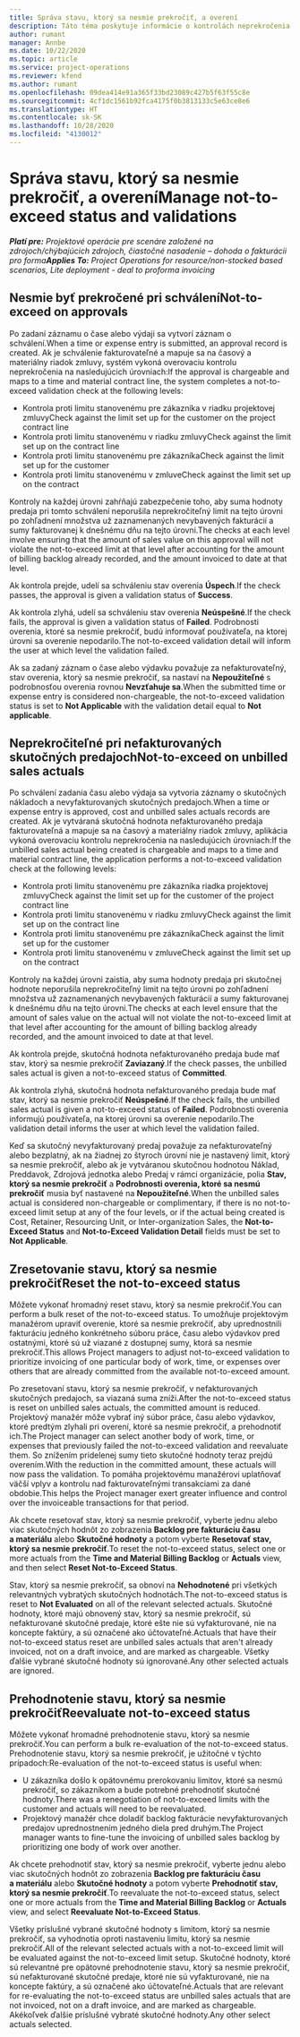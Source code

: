 ```yaml
---
title: Správa stavu, ktorý sa nesmie prekročiť, a overení
description: Táto téma poskytuje informácie o kontrolách neprekročenia limitu vykonávaných v aplikácii Project Operations.
author: rumant
manager: Annbe
ms.date: 10/22/2020
ms.topic: article
ms.service: project-operations
ms.reviewer: kfend
ms.author: rumant
ms.openlocfilehash: 09dea414e91a365f33bd23089c427b5f63f55c8e
ms.sourcegitcommit: 4cf1dc1561b92fca4175f0b3813133c5e63ce8e6
ms.translationtype: HT
ms.contentlocale: sk-SK
ms.lasthandoff: 10/28/2020
ms.locfileid: "4130012"
---
```

# <a name="manage-not-to-exceed-status-and-validations"></a><span data-ttu-id="90a86-103">Správa stavu, ktorý sa nesmie prekročiť, a overení</span><span class="sxs-lookup"><span data-stu-id="90a86-103">Manage not-to-exceed status and validations</span></span> 

<span data-ttu-id="90a86-104">_**Platí pre:** Projektové operácie pre scenáre založené na zdrojoch/chýbajúcich zdrojoch, čiastočné nasadenie – dohoda o fakturácii pro forma_</span><span class="sxs-lookup"><span data-stu-id="90a86-104">_**Applies To:** Project Operations for resource/non-stocked based scenarios, Lite deployment - deal to proforma invoicing_</span></span>

## <a name="not-to-exceed-on-approvals"></a><span data-ttu-id="90a86-105">Nesmie byť prekročené pri schválení</span><span class="sxs-lookup"><span data-stu-id="90a86-105">Not-to-exceed on approvals</span></span>

<span data-ttu-id="90a86-106">Po zadaní záznamu o čase alebo výdaji sa vytvorí záznam o schválení.</span><span class="sxs-lookup"><span data-stu-id="90a86-106">When a time or expense entry is submitted, an approval record is created.</span></span> <span data-ttu-id="90a86-107">Ak je schválenie fakturovateľné a mapuje sa na časový a materiálny riadok zmluvy, systém vykoná overovaciu kontrolu neprekročenia na nasledujúcich úrovniach:</span><span class="sxs-lookup"><span data-stu-id="90a86-107">If the approval is chargeable and maps to a time and material contract line, the system completes a not-to-exceed validation check at the following levels:</span></span>

  - <span data-ttu-id="90a86-108">Kontrola proti limitu stanovenému pre zákazníka v riadku projektovej zmluvy</span><span class="sxs-lookup"><span data-stu-id="90a86-108">Check against the limit set up for the customer on the project contract line</span></span>
  - <span data-ttu-id="90a86-109">Kontrola proti limitu stanovenému v riadku zmluvy</span><span class="sxs-lookup"><span data-stu-id="90a86-109">Check against the limit set up on the contract line</span></span>
  - <span data-ttu-id="90a86-110">Kontrola proti limitu stanovenému pre zákazníka</span><span class="sxs-lookup"><span data-stu-id="90a86-110">Check against the limit set up for the customer</span></span>
  - <span data-ttu-id="90a86-111">Kontrola proti limitu stanovenému v zmluve</span><span class="sxs-lookup"><span data-stu-id="90a86-111">Check against the limit set up on the contract</span></span>

<span data-ttu-id="90a86-112">Kontroly na každej úrovni zahŕňajú zabezpečenie toho, aby suma hodnoty predaja pri tomto schválení neporušila neprekročiteľný limit na tejto úrovni po zohľadnení množstva už zaznamenaných nevybavených fakturácií a sumy fakturovanej k dnešnému dňu na tejto úrovni.</span><span class="sxs-lookup"><span data-stu-id="90a86-112">The checks at each level involve ensuring that the amount of sales value on this approval will not violate the not-to-exceed limit at that level after accounting for the amount of billing backlog already recorded, and the amount invoiced to date at that level.</span></span>

<span data-ttu-id="90a86-113">Ak kontrola prejde, udelí sa schváleniu stav overenia **Úspech**.</span><span class="sxs-lookup"><span data-stu-id="90a86-113">If the check passes, the approval is given a validation status of **Success**.</span></span>

<span data-ttu-id="90a86-114">Ak kontrola zlyhá, udelí sa schváleniu stav overenia **Neúspešné**.</span><span class="sxs-lookup"><span data-stu-id="90a86-114">If the check fails, the approval is given a validation status of **Failed**.</span></span> <span data-ttu-id="90a86-115">Podrobnosti overenia, ktoré sa nesmie prekročiť, budú informovať používateľa, na ktorej úrovni sa overenie nepodarilo.</span><span class="sxs-lookup"><span data-stu-id="90a86-115">The not-to-exceed validation detail will inform the user at which level the validation failed.</span></span>

<span data-ttu-id="90a86-116">Ak sa zadaný záznam o čase alebo výdavku považuje za nefakturovateľný, stav overenia, ktorý sa nesmie prekročiť, sa nastaví na **Nepoužiteľné** s podrobnosťou overenia rovnou **Nevzťahuje sa**.</span><span class="sxs-lookup"><span data-stu-id="90a86-116">When the submitted time or expense entry is considered non-chargeable, the not-to-exceed validation status is set to **Not Applicable** with the validation detail equal to **Not applicable**.</span></span>

## <a name="not-to-exceed-on-unbilled-sales-actuals"></a><span data-ttu-id="90a86-117">Neprekročiteľné pri nefakturovaných skutočných predajoch</span><span class="sxs-lookup"><span data-stu-id="90a86-117">Not-to-exceed on unbilled sales actuals</span></span>

<span data-ttu-id="90a86-118">Po schválení zadania času alebo výdaja sa vytvoria záznamy o skutočných nákladoch a nevyfakturovaných skutočných predajoch.</span><span class="sxs-lookup"><span data-stu-id="90a86-118">When a time or expense entry is approved, cost and unbilled sales actuals records are created.</span></span> <span data-ttu-id="90a86-119">Ak je vytváraná skutočná hodnota nefakturovaného predaja fakturovateľná a mapuje sa na časový a materiálny riadok zmluvy, aplikácia vykoná overovaciu kontrolu neprekročenia na nasledujúcich úrovniach:</span><span class="sxs-lookup"><span data-stu-id="90a86-119">If the unbilled sales actual being created is chargeable and maps to a time and material contract line, the application performs a not-to-exceed validation check at the following levels:</span></span>

  - <span data-ttu-id="90a86-120">Kontrola proti limitu stanovenému pre zákazníka riadka projektovej zmluvy</span><span class="sxs-lookup"><span data-stu-id="90a86-120">Check against the limit set up for the customer of the project contract line</span></span>
  - <span data-ttu-id="90a86-121">Kontrola proti limitu stanovenému v riadku zmluvy</span><span class="sxs-lookup"><span data-stu-id="90a86-121">Check against the limit set up on the contract line</span></span>
  - <span data-ttu-id="90a86-122">Kontrola proti limitu stanovenému pre zákazníka</span><span class="sxs-lookup"><span data-stu-id="90a86-122">Check against the limit set up for the customer</span></span>
  - <span data-ttu-id="90a86-123">Kontrola proti limitu stanovenému v zmluve</span><span class="sxs-lookup"><span data-stu-id="90a86-123">Check against the limit set up on the contract</span></span>

<span data-ttu-id="90a86-124">Kontroly na každej úrovni zaistia, aby suma hodnoty predaja pri skutočnej hodnote neporušila neprekročiteľný limit na tejto úrovni po zohľadnení množstva už zaznamenaných nevybavených fakturácií a sumy fakturovanej k dnešnému dňu na tejto úrovni.</span><span class="sxs-lookup"><span data-stu-id="90a86-124">The checks at each level ensure that the amount of sales value on the actual will not violate the not-to-exceed limit at that level after accounting for the amount of billing backlog already recorded, and the amount invoiced to date at that level.</span></span>

<span data-ttu-id="90a86-125">Ak kontrola prejde, skutočná hodnota nefakturovaného predaja bude mať stav, ktorý sa nesmie prekročiť **Zaviazaný**.</span><span class="sxs-lookup"><span data-stu-id="90a86-125">If the check passes, the unbilled sales actual is given a not-to-exceed status of **Committed**.</span></span>

<span data-ttu-id="90a86-126">Ak kontrola zlyhá, skutočná hodnota nefakturovaného predaja bude mať stav, ktorý sa nesmie prekročiť **Neúspešné**.</span><span class="sxs-lookup"><span data-stu-id="90a86-126">If the check fails, the unbilled sales actual is given a not-to-exceed status of **Failed**.</span></span> <span data-ttu-id="90a86-127">Podrobnosti overenia informujú používateľa, na ktorej úrovni sa overenie nepodarilo.</span><span class="sxs-lookup"><span data-stu-id="90a86-127">The validation detail informs the user at which level the validation failed.</span></span>

<span data-ttu-id="90a86-128">Keď sa skutočný nevyfakturovaný predaj považuje za nefakturovateľný alebo bezplatný, ak na žiadnej zo štyroch úrovní nie je nastavený limit, ktorý sa nesmie prekročiť, alebo ak je vytváranou skutočnou hodnotou Náklad, Preddavok, Zdrojová jednotka alebo Predaj v rámci organizácie, polia **Stav, ktorý sa nesmie prekročiť** a **Podrobnosti overenia, ktoré sa nesmú prekročiť** musia byť nastavené na **Nepoužiteľné**.</span><span class="sxs-lookup"><span data-stu-id="90a86-128">When the unbilled sales actual is considered non-chargeable or complimentary, if there is no not-to-exceed limit setup at any of the four levels, or if the actual being created is Cost, Retainer, Resourcing Unit, or Inter-organization Sales, the **Not-to-Exceed Status** and **Not-to-Exceed Validation Detail** fields must be set to **Not Applicable**.</span></span>

## <a name="reset-the-not-to-exceed-status"></a><span data-ttu-id="90a86-129">Zresetovanie stavu, ktorý sa nesmie prekročiť</span><span class="sxs-lookup"><span data-stu-id="90a86-129">Reset the not-to-exceed status</span></span>

<span data-ttu-id="90a86-130">Môžete vykonať hromadný reset stavu, ktorý sa nesmie prekročiť.</span><span class="sxs-lookup"><span data-stu-id="90a86-130">You can perform a bulk reset of the not-to-exceed status.</span></span> <span data-ttu-id="90a86-131">To umožňuje projektovým manažérom upraviť overenie, ktoré sa nesmie prekročiť, aby uprednostnili fakturáciu jedného konkrétneho súboru práce, času alebo výdavkov pred ostatnými, ktoré sú už viazané z dostupnej sumy, ktorá sa nesmie prekročiť.</span><span class="sxs-lookup"><span data-stu-id="90a86-131">This allows Project managers to adjust not-to-exceed validation to prioritize invoicing of one particular body of work, time, or expenses over others that are already committed from the available not-to-exceed amount.</span></span>

<span data-ttu-id="90a86-132">Po zresetovaní stavu, ktorý sa nesmie prekročiť, v nefakturovaných skutočných predajoch, sa viazaná suma zníži.</span><span class="sxs-lookup"><span data-stu-id="90a86-132">After the not-to-exceed status is reset on unbilled sales actuals, the committed amount is reduced.</span></span> <span data-ttu-id="90a86-133">Projektový manažér môže vybrať iný súbor práce, času alebo výdavkov, ktoré predtým zlyhali pri overení, ktoré sa nesmie prekročiť, a prehodnotiť ich.</span><span class="sxs-lookup"><span data-stu-id="90a86-133">The Project manager can select another body of work, time, or expenses that previously failed the not-to-exceed validation and reevaluate them.</span></span> <span data-ttu-id="90a86-134">So znížením pridelenej sumy tieto skutočné hodnoty teraz prejdú overením.</span><span class="sxs-lookup"><span data-stu-id="90a86-134">With the reduction in the committed amount, these actuals will now pass the validation.</span></span> <span data-ttu-id="90a86-135">To pomáha projektovému manažérovi uplatňovať väčší vplyv a kontrolu nad fakturovateľnými transakciami za dané obdobie.</span><span class="sxs-lookup"><span data-stu-id="90a86-135">This helps the Project manager exert greater influence and control over the invoiceable transactions for that period.</span></span>

<span data-ttu-id="90a86-136">Ak chcete resetovať stav, ktorý sa nesmie prekročiť, vyberte jednu alebo viac skutočných hodnôt zo zobrazenia **Backlog pre fakturáciu času a materiálu** alebo **Skutočné hodnoty** a potom vyberte **Resetovať stav, ktorý sa nesmie prekročiť**.</span><span class="sxs-lookup"><span data-stu-id="90a86-136">To reset the not-to-exceed status, select one or more actuals from the **Time and Material Billing Backlog** or **Actuals** view, and then select **Reset Not-to-Exceed Status**.</span></span>

<span data-ttu-id="90a86-137">Stav, ktorý sa nesmie prekročiť, sa obnoví na **Nehodnotené** pri všetkých relevantných vybratých skutočných hodnotách.</span><span class="sxs-lookup"><span data-stu-id="90a86-137">The not-to-exceed status is reset to **Not Evaluated** on all of the relevant selected actuals.</span></span> <span data-ttu-id="90a86-138">Skutočné hodnoty, ktoré majú obnovený stav, ktorý sa nesmie prekročiť, sú nefakturované skutočné predaje, ktoré ešte nie sú vyfakturované, nie na koncepte faktúry, a sú označené ako účtovateľné.</span><span class="sxs-lookup"><span data-stu-id="90a86-138">Actuals that have their not-to-exceed status reset are unbilled sales actuals that aren't already invoiced, not on a draft invoice, and are marked as chargeable.</span></span> <span data-ttu-id="90a86-139">Všetky ďalšie vybrané skutočné hodnoty sú ignorované.</span><span class="sxs-lookup"><span data-stu-id="90a86-139">Any other selected actuals are ignored.</span></span>

## <a name="reevaluate-not-to-exceed-status"></a><span data-ttu-id="90a86-140">Prehodnotenie stavu, ktorý sa nesmie prekročiť</span><span class="sxs-lookup"><span data-stu-id="90a86-140">Reevaluate not-to-exceed status</span></span>

<span data-ttu-id="90a86-141">Môžete vykonať hromadné prehodnotenie stavu, ktorý sa nesmie prekročiť.</span><span class="sxs-lookup"><span data-stu-id="90a86-141">You can perform a bulk re-evaluation of the not-to-exceed status.</span></span> <span data-ttu-id="90a86-142">Prehodnotenie stavu, ktorý sa nesmie prekročiť, je užitočné v týchto prípadoch:</span><span class="sxs-lookup"><span data-stu-id="90a86-142">Re-evaluation of the not-to-exceed status is useful when:</span></span>

  - <span data-ttu-id="90a86-143">U zákazníka došlo k opätovnému prerokovaniu limitov, ktoré sa nesmú prekročiť, so zákazníkom a bude potrebné prehodnotiť skutočné hodnoty.</span><span class="sxs-lookup"><span data-stu-id="90a86-143">There was a renegotiation of not-to-exceed limits with the customer and actuals will need to be reevaluated.</span></span>
  - <span data-ttu-id="90a86-144">Projektový manažér chce doladiť backlog fakturácie nevyfakturovaných predajov uprednostnením jedného diela pred druhým.</span><span class="sxs-lookup"><span data-stu-id="90a86-144">The Project manager wants to fine-tune the invoicing of unbilled sales backlog by prioritizing one body of work over another.</span></span>

<span data-ttu-id="90a86-145">Ak chcete prehodnotiť stav, ktorý sa nesmie prekročiť, vyberte jednu alebo viac skutočných hodnôt zo zobrazenia **Backlog pre fakturáciu času a materiálu** alebo **Skutočné hodnoty** a potom vyberte **Prehodnotiť stav, ktorý sa nesmie prekročiť**.</span><span class="sxs-lookup"><span data-stu-id="90a86-145">To reevaluate the not-to-exceed status, select one or more actuals from the **Time and Material Billing Backlog** or **Actuals** view, and select **Reevaluate Not-to-Exceed Status**.</span></span>

<span data-ttu-id="90a86-146">Všetky príslušné vybrané skutočné hodnoty s limitom, ktorý sa nesmie prekročiť, sa vyhodnotia oproti nastaveniu limitu, ktorý sa nesmie prekročiť.</span><span class="sxs-lookup"><span data-stu-id="90a86-146">All of the relevant selected actuals with a not-to-exceed limit will be evaluated against the not-to-exceed limit setup.</span></span> <span data-ttu-id="90a86-147">Skutočné hodnoty, ktoré sú relevantné pre opätovné prehodnotenie stavu, ktorý sa nesmie prekročiť, sú nefakturované skutočné predaje, ktoré nie sú vyfakturované, nie na koncepte faktúry, a sú označené ako účtovateľné.</span><span class="sxs-lookup"><span data-stu-id="90a86-147">Actuals that are relevant for re-evaluating the not-to-exceed status are unbilled sales actuals that are not invoiced, not on a draft invoice, and are marked as chargeable.</span></span> <span data-ttu-id="90a86-148">Akékoľvek ďalšie príslušné vybraté skutočné hodnoty.</span><span class="sxs-lookup"><span data-stu-id="90a86-148">Any other select actuals selected.</span></span>
